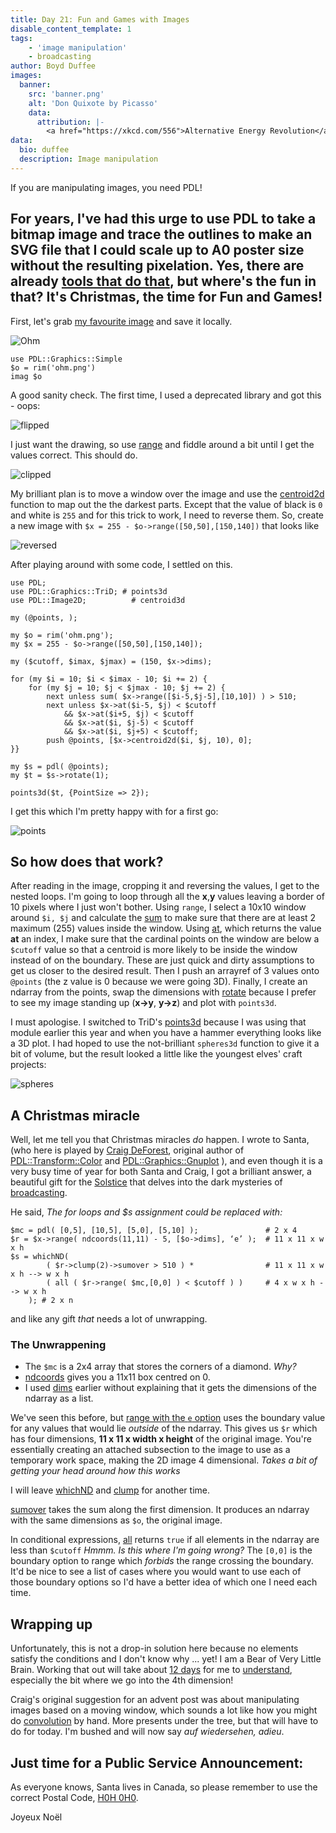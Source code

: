 ```yaml
---
title: Day 21: Fun and Games with Images
disable_content_template: 1
tags:
    - 'image manipulation'
    - broadcasting
author: Boyd Duffee
images:
  banner:
    src: 'banner.png'
    alt: 'Don Quixote by Picasso'
    data:
      attribution: |-
        <a href="https://xkcd.com/556">Alternative Energy Revolution</a> by <a href="https://xkcd.com/about/">Randall Monroe</a> is licensed under <a href="https://creativecommons.org/licenses/by-nc/2.5/">Creative Commons Attribution-NonCommercial 2.5 License</a>.
data:
  bio: duffee
  description: Image manipulation
---
```


If you are manipulating images, you need PDL!

For years, I've had this urge to use PDL to take a bitmap image and trace the outlines to make an SVG file that I could scale up to A0 poster size without the resulting pixelation. Yes, there are already [tools that do that](https://github.com/autotrace/autotrace), but where's the fun in that? It's Christmas, the time for Fun and Games!
---

First, let's grab [my favourite image](https://xkcd.com/643/) and save it locally.

![Ohm](https://imgs.xkcd.com/comics/ohm.png)

    use PDL::Graphics::Simple
    $o = rim('ohm.png')
    imag $o

A good sanity check. The first time, I used a deprecated library and got this -  oops:

![flipped](flipped.png)

I just want the drawing, so use [range](https://metacpan.org/pod/PDL::Slices#range) and fiddle around a bit until I get the values correct.
This should do.

![clipped](clipped.png)

My brilliant plan is to move a window over the image and use the [centroid2d](https://metacpan.org/pod/PDL::Image2D#centroid2d) function to map out the the darkest parts.
Except that the value of black is `0` and white is `255` and for this trick to work, I need to reverse them.
So, create a new image with `$x = 255 - $o->range([50,50],[150,140])` that looks like

![reversed](reversed.png)

After playing around with some code, I settled on this.

    use PDL;
    use PDL::Graphics::TriD; # points3d
    use PDL::Image2D;          # centroid3d

    my (@points, );

    my $o = rim('ohm.png');
    my $x = 255 - $o->range([50,50],[150,140]);

    my ($cutoff, $imax, $jmax) = (150, $x->dims);

    for (my $i = 10; $i < $imax - 10; $i += 2) {
        for (my $j = 10; $j < $jmax - 10; $j += 2) {
            next unless sum( $x->range([$i-5,$j-5],[10,10]) ) > 510;
            next unless $x->at($i-5, $j) < $cutoff
                && $x->at($i+5, $j) < $cutoff
                && $x->at($i, $j-5) < $cutoff
                && $x->at($i, $j+5) < $cutoff;
            push @points, [$x->centroid2d($i, $j, 10), 0];
    }}

    my $s = pdl( @points);
    my $t = $s->rotate(1);

    points3d($t, {PointSize => 2});

I get this which I'm pretty happy with for a first go:

![points](points.png)  

## So how does that work?

After reading in the image, cropping it and reversing the values, I get to the nested loops.
I'm going to loop through all the **x**,**y** values leaving a border of 10 pixels where I just won't bother.
Using `range`, I select a 10x10 window around `$i, $j` and calculate the [sum](https://metacpan.org/pod/PDL::Ufunc#sum) to make sure that there are at least 2 maximum (255) values inside the window.
Using [at](https://metacpan.org/pod/PDL::Core#at), which returns the value **at** an index,
I make sure that the cardinal points on the window are below a `$cutoff` value so that a centroid is more likely to be inside the window instead of on the boundary. These are just quick and dirty assumptions to get us closer to the desired result.
Then I push an arrayref of 3 values onto `@points` (the z value is 0 because we were going 3D).
Finally, I create an ndarray from the points, swap the dimensions with [rotate](https://metacpan.org/pod/PDL::Slices#rotate) because I prefer to see my image standing up (**x->y**, **y->z**)
and plot with `points3d`.

I must apologise. I switched to TriD's
[points3d](https://metacpan.org/pod/PDL::Graphics::TriD#points3d) because
I was using that module earlier this year and when you have a hammer
everything looks like a 3D plot. I had hoped to use the not-brilliant
`spheres3d` function to give it a bit of volume, but the result looked
a little like the youngest elves' craft projects:

![spheres](spheres.png)

## A Christmas miracle

Well, let me tell you that Christmas miracles _do_ happen.
I wrote to Santa,
(who here is played by [Craig DeForest](https://www.boulder.swri.edu/~deforest/), original author of [PDL::Transform::Color](https://metacpan.org/pod/PDL::Transform::Color) and [PDL::Graphics::Gnuplot](https://metacpan.org/pod/PDL::Graphics::Gnuplot) ),
and even though it is a very busy time of year for both Santa and Craig, I got a brilliant answer,
a beautiful gift for the [Solstice](https://en.wikipedia.org/wiki/Alban_Arthan) that delves into the dark mysteries of [broadcasting](https://metacpan.org/dist/PDL/view/Basic/Pod/Broadcasting.pod).

He said, _The for loops and $s assignment could be replaced with:_

    $mc = pdl( [0,5], [10,5], [5,0], [5,10] );               # 2 x 4
    $r = $x->range( ndcoords(11,11) - 5, [$o->dims], ‘e’ );  # 11 x 11 x w x h
    $s = whichND(
	        ( $r->clump(2)->sumover > 510 ) *                # 11 x 11 x w x h --> w x h
	        ( all ( $r->range( $mc,[0,0] ) < $cutoff ) )     # 4 x w x h --> w x h
	    ); # 2 x n

and like any gift _that_ needs a lot of unwrapping.

### The Unwrappening

* The `$mc` is a 2x4 array that stores the corners of a diamond. _Why?_
* [ndcoords](https://metacpan.org/pod/PDL::Basic#ndcoords) gives you a 11x11 box centred on 0.
* I used [dims](https://metacpan.org/pod/PDL::Core#dims) earlier without explaining that it gets the dimensions of the ndarray as a list.

We've seen this before, but [range with the `e` option](https://metacpan.org/pod/PDL::Slices#2-(synonyms:-'e','x','extend')) uses the boundary value for any values that would lie _outside_ of the ndarray.
This gives us `$r` which has four dimensions, **11 x 11 x width x height** of the original image.
You're essentially creating an attached subsection to the image to use as a temporary work space, making the 2D image 4 dimensional.
_Takes a bit of getting your head around how this works_

I will leave [whichND](https://metacpan.org/pod/PDL::Primitive#whichND) and
[clump](https://metacpan.org/pod/PDL::Core#clump) for another time.

[sumover](https://metacpan.org/pod/PDL::Ufunc#sumover) takes the sum along the first dimension. It produces an ndarray with the same dimensions as `$o`, the original image.

In conditional expressions, [all](https://metacpan.org/pod/PDL::Ufunc#all) returns `true` if all elements in the ndarray are less than `$cutoff` _Hmmm. Is this where I'm going wrong?_ The `[0,0]` is the boundary option to range which _forbids_ the range crossing the boundary.
It'd be nice to see a list of cases where you would want to use each of those boundary options so I'd have a better idea of which one I need each time.

## Wrapping up

Unfortunately, this is not a drop-in solution here because no elements satisfy the conditions and I don't know why ... yet!
I am a Bear of Very Little Brain.
Working that out will take about [12 days](https://en.wikipedia.org/wiki/Twelfth_Night_(holiday)) for me to [understand](https://en.wikipedia.org/wiki/Epiphany_(holiday)), especially the bit where we go into the 4th dimension!

Craig's original suggestion for an advent post was about manipulating images based on a moving window, which sounds a lot like how you might do [convolution](https://metacpan.org/pod/PDL::Image2D#conv2d) by hand.
More presents under the tree, but that will have to do for today. I'm bushed and will now say _auf wiedersehen, adieu_.

## Just time for a Public Service Announcement:  
As everyone knows, Santa lives in Canada, so please remember to use the correct Postal Code, [H0H 0H0](https://en.wikipedia.org/wiki/Postal_codes_in_Canada#Santa_Claus).

Joyeux Noël
